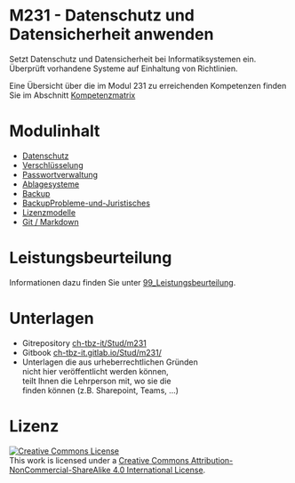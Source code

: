 # M231 - Datenschutz und Datensicherheit anwenden

Setzt Datenschutz und Datensicherheit bei Informatiksystemen ein. Überprüft vorhandene Systeme auf Einhaltung von Richtlinien.

Eine Übersicht über die im Modul 231 zu erreichenden Kompetenzen finden Sie im Abschnitt [Kompetenzmatrix](00_kompetenzband/)

# Modulinhalt
 - [Datenschutz](01_Datenschutz/)
 - [Verschlüsselung](03_Passw%C3%B6rter/)
 - [Passwortverwaltung](03_Passw%C3%B6rter/)
 - [Ablagesysteme](04_Ablagesysteme/)
 - [Backup](05_Backup/)
 - [BackupProbleme-und-Juristisches](06_BackupProbleme-und-Juristisches/)
 - [Lizenzmodelle](07_Lizenzmodelle/)
 - [Git / Markdown](10_Git/)

# Leistungsbeurteilung

Informationen dazu finden Sie unter [99_Leistungsbeurteilung](/99_Leistungsbeurteilung/). 
 
 # Unterlagen
 - Gitrepository [ch-tbz-it/Stud/m231](https://gitlab.com/ch-tbz-it/Stud/m231)
 - Gitbook [ch-tbz-it.gitlab.io/Stud/m231/](https://ch-tbz-it.gitlab.io/Stud/m231/)
 - Unterlagen die aus urheberrechtlichen Gründen
<br>nicht hier veröffentlicht werden können, 
<br>teilt Ihnen die Lehrperson mit, wo sie die
<br>finden können (z.B. Sharepoint, Teams, ...) 

# Lizenz
<a rel="license" href="http://creativecommons.org/licenses/by-nc-sa/4.0/"><img alt="Creative Commons License" style="border-width:0" src="https://i.creativecommons.org/l/by-nc-sa/4.0/88x31.png" /></a><br />This work is licensed under a <a rel="license" href="http://creativecommons.org/licenses/by-nc-sa/4.0/">Creative Commons Attribution-NonCommercial-ShareAlike 4.0 International License</a>.
